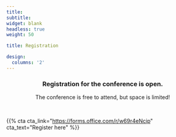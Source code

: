 ```yaml
---
title:
subtitle:
widget: blank
headless: true
weight: 50

title: Registration

design:
  columns: '2'
---
```


<h3 style="text-align:center">Registration for the conference is open.</h3>
<p style="text-align:center">The conference is free to attend, but space is limited!</p>

</br>

{{% cta cta_link="https://forms.office.com/r/w69r4eNcip" cta_text="Register here" %}}

